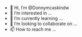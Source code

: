 - 👋 Hi, I’m @Donnymcaskindw
- 👀 I’m interested in ...
- 🌱 I’m currently learning ...
- 💞️ I’m looking to collaborate on ...
- 📫 How to reach me ...

<!---
Donnymcaskindw/Donnymcaskindw is a ✨ special ✨ repository because its `README.md` (this file) appears on your GitHub profile.
You can click the Preview link to take a look at your changes.
--->

